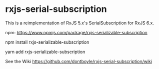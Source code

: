 # rxjs-serial-subscription

This is a reimplementation of RxJS 5.x's SerialSubscription for RxJS 6.x.

npm: https://www.npmjs.com/package/rxjs-serializable-subscription

npm install rxjs-serializable-subscription

yarn add rxjs-serializable-subscription


See the Wiki https://github.com/dontboyle/rxjs-serial-subscription/wiki
